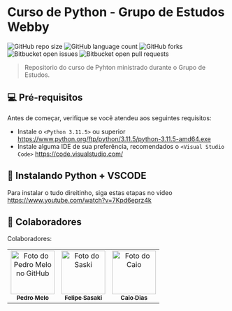 # Curso de Python - Grupo de Estudos Webby

![GitHub repo size](https://img.shields.io/github/repo-size/webbyinternet/CursoPython?style=for-the-badge)
![GitHub language count](https://img.shields.io/github/languages/count/webbyinternet/CursoPython?style=for-the-badge)
![GitHub forks](https://img.shields.io/github/forks/webbyinternet/CursoPython?style=for-the-badge)
![Bitbucket open issues](https://img.shields.io/bitbucket/issues/webbyinternet/CursoPython?style=for-the-badge)
![Bitbucket open pull requests](https://img.shields.io/bitbucket/pr-raw/webbyinternet/CursoPython?style=for-the-badge)

> Repositorio do curso de Pyhton ministrado durante o Grupo de Estudos.


## 💻 Pré-requisitos

Antes de começar, verifique se você atendeu aos seguintes requisitos:

* Instale o `<Python 3.11.5>` ou superior https://www.python.org/ftp/python/3.11.5/python-3.11.5-amd64.exe
* Instale alguma IDE de sua preferência, recomendados o `<Visual Studio Code>` https://code.visualstudio.com/

## 🚀 Instalando Python + VSCODE

Para instalar o tudo direitinho, siga estas etapas no video https://www.youtube.com/watch?v=7Kpd6eprz4k

## 🤝 Colaboradores

Colaboradores:

<table>
  <tr>
    <td align="center">
      <a href="https://github.com/pdrlucas">
        <img src="https://avatars.githubusercontent.com/u/50242995?v=4" width="100px;" alt="Foto do Pedro Melo no GitHub"/><br>
        <sub>
          <b>Pedro Melo</b>
        </sub>
      </a>
    </td>
    <td align="center">
      <a href="https://github.com/fesasaki">
        <img src="https://avatars.githubusercontent.com/u/89440291?v=4" width="100px;" alt="Foto do Saski"/><br>
        <sub>
          <b>Felipe Sasaki</b>
        </sub>
      </a>
    </td>
    <td align="center">
      <a href="https://github.com/CaioCLDias">
        <img src="https://avatars.githubusercontent.com/u/23087077?v=4" width="100px;" alt="Foto do Caio"/><br>
        <sub>
          <b>Caio Dias</b>
        </sub>
      </a>
    </td>

 
   
